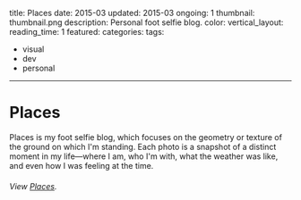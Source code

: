 title: Places
date: 2015-03
updated: 2015-03
ongoing: 1
thumbnail: thumbnail.png
description: Personal foot selfie blog.
color:
vertical_layout:
reading_time: 1
featured:
categories:
tags:
- visual
- dev
- personal
---

# Places

Places is my foot selfie blog, which focuses on the geometry or texture of the ground on which I'm standing. Each photo is a snapshot of a distinct moment in my life—where I am, who I'm with, what the weather was like, and even how I was feeling at the time.

###### View [Places](http://places.justinjaywang.com/).

<img class="wide rounded" src="2013-01-10.png" alt="">
<img class="wide rounded" src="2014-02-15.png" alt="">
<img class="wide rounded" src="2014-10-22.png" alt="">
